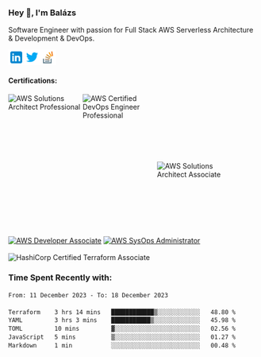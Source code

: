 ### Hey 👋, I'm Balázs

Software Engineer with passion for Full Stack AWS Serverless Architecture & Development & DevOps.

<a href="https://www.linkedin.com/in/balazsburi/" target="_blank">
  <img align="left" alt="Balázs's LinkdeIn" width="32px" src="https://raw.githubusercontent.com/burib/burib/master/icons/linkedin.svg" />
</a>
<a href="https://twitter.com/BuriB/" target="_blank">
  <img align="left" alt="Balázs's Instagram" width="32px" src="https://raw.githubusercontent.com/burib/burib/master/icons/twitter.svg" />
</a>
<a href="https://stackoverflow.com/users/1720437/burib" target="_blank">
  <img align="left" alt="Balázs's stackoverflow" width="32px" src="https://raw.githubusercontent.com/burib/burib/master/icons/stackoverflow.svg" />
</a>

<br><br>
 
#### Certifications:
<a href="https://www.credly.com/badges/27d8d72e-6557-4454-bc91-bdb778184d06" target="_blank">
  <img src="https://user-images.githubusercontent.com/956227/162252641-2c46628c-86c9-4d83-a79a-d5ee6cfe2068.png" width="150" height="150" align="left" alt="AWS Solutions Architect Professional"/>
</a>   
<a href="https://www.credly.com/badges/7dadbc39-7157-47d2-b911-6a65bdc78158" target="_blank">
  <img src="https://github.com/burib/burib/assets/956227/34e9eb29-c2ef-432c-9ff7-94ec40329166" width="150" height="150" align="left" alt="AWS Certified DevOps Engineer Professional"/>
</a>  
<br><br><br><br><br><br><br><br>
<a href="https://www.credly.com/badges/117038d0-e05e-45a7-872a-fd7aea41116d" target="_blank"><img src="https://user-images.githubusercontent.com/956227/164708595-23b4c19c-9e53-4274-b4c0-cdf5b496f3d2.png" width="150" height="150" align="left" alt="AWS Solutions Architect Associate"/></a>
<a href="https://www.credly.com/badges/9637581d-823c-44c5-b32c-cc5868fec2ac" target="_blank"><img src="https://user-images.githubusercontent.com/956227/164708683-d60bd09f-dba8-4ba0-bd1a-925294fe0d67.png" width="150" height="150" alt="AWS Developer Associate" /></a>
<a href="https://www.credly.com/badges/83f20920-eb6e-4f87-8098-8db63e56f583" target="_blank"><img src="https://user-images.githubusercontent.com/956227/164708739-9c29f8f5-305a-4fd8-8138-a41998bf053a.png" width="150" height="150" alt="AWS SysOps Administrator" /></a>
<br><br
<a href="https://www.credly.com/badges/2e13429e-391a-44f4-b866-f811c73d61a5/public_url" target="_blank"><img src="https://user-images.githubusercontent.com/956227/169990187-5385d262-39cf-4408-873b-e31187d53b45.png" width="150" height="150" alt="HashiCorp Certified Terraform Associate" /></a>


### Time Spent Recently with:

<!--START_SECTION:waka-->

```txt
From: 11 December 2023 - To: 18 December 2023

Terraform    3 hrs 14 mins   ████████████▒░░░░░░░░░░░░   48.80 %
YAML         3 hrs 3 mins    ███████████▒░░░░░░░░░░░░░   45.98 %
TOML         10 mins         ▓░░░░░░░░░░░░░░░░░░░░░░░░   02.56 %
JavaScript   5 mins          ▒░░░░░░░░░░░░░░░░░░░░░░░░   01.27 %
Markdown     1 min           ░░░░░░░░░░░░░░░░░░░░░░░░░   00.48 %
```

<!--END_SECTION:waka-->

<br /><br />


<!--
**burib/burib** is a ✨ _special_ ✨ repository because its `README.md` (this file) appears on your GitHub profile.

Here are some ideas to get you started:

- 🔭 I’m currently working on ...
- 🌱 I’m currently learning ...
- 👯 I’m looking to collaborate on ...
- 🤔 I’m looking for help with ...
- 💬 Ask me about ...
- 📫 How to reach me: ...
- 😄 Pronouns: ...
- ⚡ Fun fact: ...
-->
